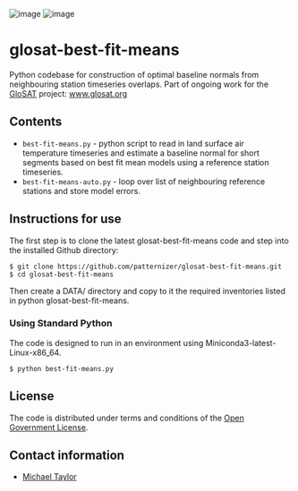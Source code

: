 ![image](https://github.com/patternizer/glosat-best-fit-means/blob/main/model-1-fit-blue_hill-blue_hill.png)
![image](https://github.com/patternizer/glosat-best-fit-means/blob/main/models-monthly-normals-sterr-CASE-1A-1B-2A-blue_hill-blue_hill.png)

# glosat-best-fit-means

Python codebase for construction of optimal baseline normals from neighbouring station timeseries overlaps. Part of ongoing work for the [GloSAT](https://www.glosat.org) project: www.glosat.org 

## Contents

* `best-fit-means.py` - python script to read in land surface air temperature timeseries and estimate a baseline normal for short segments based on best fit mean models using a reference station timeseries.
* `best-fit-means-auto.py` - loop over list of neighbouring reference stations and store model errors.

## Instructions for use

The first step is to clone the latest glosat-best-fit-means code and step into the installed Github directory: 

    $ git clone https://github.com/patternizer/glosat-best-fit-means.git
    $ cd glosat-best-fit-means

Then create a DATA/ directory and copy to it the required inventories listed in python glosat-best-fit-means.

### Using Standard Python

The code is designed to run in an environment using Miniconda3-latest-Linux-x86_64.

    $ python best-fit-means.py

## License

The code is distributed under terms and conditions of the [Open Government License](http://www.nationalarchives.gov.uk/doc/open-government-licence/version/3/).

## Contact information

* [Michael Taylor](michael.a.taylor@uea.ac.uk)


